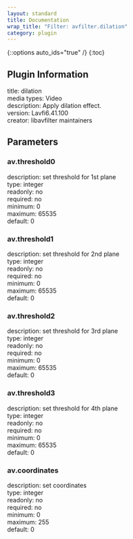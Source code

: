 ```yaml
---
layout: standard
title: Documentation
wrap_title: "Filter: avfilter.dilation"
category: plugin
---
```

{::options auto_ids="true" /}
{:toc}

## Plugin Information

title: dilation  
media types:
Video  
description: Apply dilation effect.  
version: Lavfi6.41.100  
creator: libavfilter maintainers  

## Parameters

### av.threshold0

  
description:
set threshold for 1st plane  
type: integer  
readonly: no  
required: no  
minimum: 0  
maximum: 65535  
default: 0  

### av.threshold1

  
description:
set threshold for 2nd plane  
type: integer  
readonly: no  
required: no  
minimum: 0  
maximum: 65535  
default: 0  

### av.threshold2

  
description:
set threshold for 3rd plane  
type: integer  
readonly: no  
required: no  
minimum: 0  
maximum: 65535  
default: 0  

### av.threshold3

  
description:
set threshold for 4th plane  
type: integer  
readonly: no  
required: no  
minimum: 0  
maximum: 65535  
default: 0  

### av.coordinates

  
description:
set coordinates  
type: integer  
readonly: no  
required: no  
minimum: 0  
maximum: 255  
default: 0  

